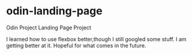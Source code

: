 # odin-landing-page
Odin Project Landing Page Project

I learned how to use flexbox better,though I still googled some stuff.
I am getting better at it. Hopeful for what comes in the future. 